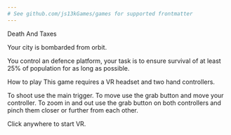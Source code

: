```yaml
---
# See github.com/js13kGames/games for supported frontmatter
---
```

Death And Taxes

Your city is bombarded from orbit.

You control an defence platform, your task is to ensure survival of at least 25% of population for as long as possible.

How to play
This game requires a VR headset and two hand controllers.

To shoot use the main trigger. To move use the grab button and move your controller. To zoom in and out use the grab button on both controllers and pinch them closer or further from each other.

Click anywhere to start VR.